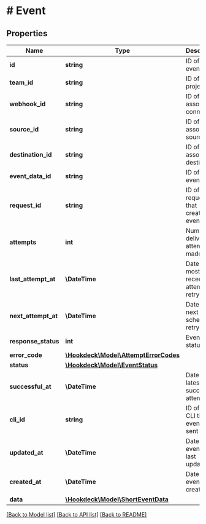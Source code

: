 # # Event

## Properties

Name | Type | Description | Notes
------------ | ------------- | ------------- | -------------
**id** | **string** | ID of the event |
**team_id** | **string** | ID of the project |
**webhook_id** | **string** | ID of the associated connection |
**source_id** | **string** | ID of the associated source |
**destination_id** | **string** | ID of the associated destination |
**event_data_id** | **string** | ID of the event data |
**request_id** | **string** | ID of the request that created the event |
**attempts** | **int** | Number of delivery attempts made |
**last_attempt_at** | **\DateTime** | Date of the most recently attempted retry |
**next_attempt_at** | **\DateTime** | Date of the next scheduled retry |
**response_status** | **int** | Event status | [optional]
**error_code** | [**\Hookdeck\Model\AttemptErrorCodes**](AttemptErrorCodes.md) |  | [optional]
**status** | [**\Hookdeck\Model\EventStatus**](EventStatus.md) |  |
**successful_at** | **\DateTime** | Date of the latest successful attempt |
**cli_id** | **string** | ID of the CLI the event is sent to |
**updated_at** | **\DateTime** | Date the event was last updated |
**created_at** | **\DateTime** | Date the event was created |
**data** | [**\Hookdeck\Model\ShortEventData**](ShortEventData.md) |  | [optional]

[[Back to Model list]](../../README.md#models) [[Back to API list]](../../README.md#endpoints) [[Back to README]](../../README.md)
